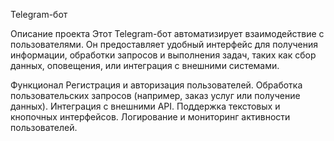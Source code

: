 Telegram-бот

Описание проекта
Этот Telegram-бот автоматизирует взаимодействие с пользователями. Он предоставляет удобный интерфейс для получения информации,
обработки запросов и выполнения задач, таких как сбор данных, оповещения, или интеграция с внешними системами.

Функционал
Регистрация и авторизация пользователей.
Обработка пользовательских запросов (например, заказ услуг или получение данных).
Интеграция с внешними API.
Поддержка текстовых и кнопочных интерфейсов.
Логирование и мониторинг активности пользователей.
